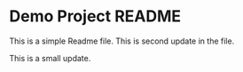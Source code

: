 # Demo Project README

This is a simple Readme file.
This is second update in the file.

This is a small update.